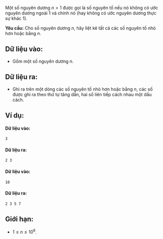 Một số nguyên dương $n > 1$ được gọi là số nguyên tố nếu nó không có ước nguyên dương ngoài $1$ và chính nó (hay không có ước nguyên dương thực sự khác $1$).

**Yêu cầu:** Cho số nguyên dương $n$, hãy liệt kê tất cả các số nguyên tố nhỏ hơn hoặc bằng $n$.

## Dữ liệu vào:
- Gồm một số nguyên dương $n$.

## Dữ liệu ra:
- Ghi ra trên một dòng các số nguyên tố nhỏ hơn hoặc bằng $n$, các số được ghi ra theo thứ tự tăng dần, hai số liên tiếp cách nhau một dấu cách.

## Ví dụ:
#### Dữ liệu vào:
```
3
```

#### Dữ liệu ra:
```
2 3
```

#### Dữ liệu vào:
```
10
```

#### Dữ liệu ra:
```
2 3 5 7
```

## Giới hạn:
- $1 ≤ n ≤ 10^6$.
